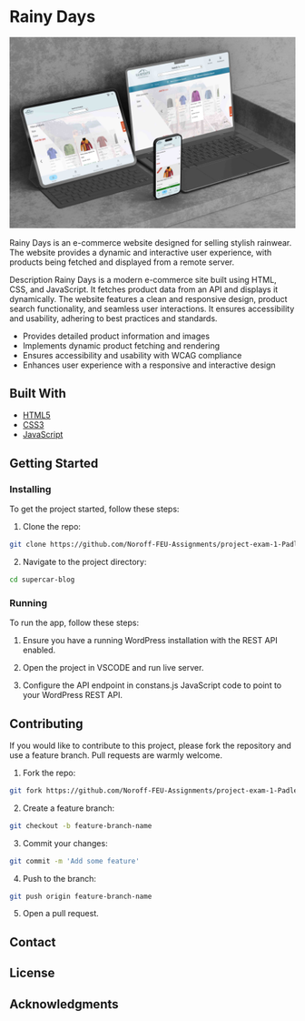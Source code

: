 # Rainy Days

![image](https://github.com/Noroff-FEU-Assignments/cross-course-project-Padletut/blob/main/rainydays.jpg)

Rainy Days is an e-commerce website designed for selling stylish rainwear. The website provides a dynamic and interactive user experience, with products being fetched and displayed from a remote server.

Description
Rainy Days is a modern e-commerce site built using HTML, CSS, and JavaScript. It fetches product data from an API and displays it dynamically. The website features a clean and responsive design, product search functionality, and seamless user interactions. It ensures accessibility and usability, adhering to best practices and standards.

- Provides detailed product information and images
- Implements dynamic product fetching and rendering
- Ensures accessibility and usability with WCAG compliance
- Enhances user experience with a responsive and interactive design


## Built With

- [HTML5](https://developer.mozilla.org/en-US/docs/Web/Guide/HTML/HTML5)
- [CSS3](https://developer.mozilla.org/en-US/docs/Web/CSS)
- [JavaScript](https://developer.mozilla.org/en-US/docs/Web/JavaScript)


## Getting Started

### Installing

To get the project started, follow these steps:

1. Clone the repo:

```bash
git clone https://github.com/Noroff-FEU-Assignments/project-exam-1-Padletut.git
```

2. Navigate to the project directory:

```bash
cd supercar-blog
```


### Running
To run the app, follow these steps:

1. Ensure you have a running WordPress installation with the REST API enabled.

2. Open the project in VSCODE and run live server.

3. Configure the API endpoint in constans.js JavaScript code to point to your WordPress REST API.


## Contributing
If you would like to contribute to this project, please fork the repository and use a feature branch. Pull requests are warmly welcome.

1. Fork the repo:

```bash
git fork https://github.com/Noroff-FEU-Assignments/project-exam-1-Padletut.git
```

2. Create a feature branch:

```bash
git checkout -b feature-branch-name
```

3. Commit your changes:

```bash
git commit -m 'Add some feature'
```
4. Push to the branch:

```bash
git push origin feature-branch-name
```

5. Open a pull request.


## Contact


## License

## Acknowledgments
